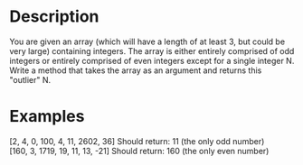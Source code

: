 # Description
You are given an array (which will have a length of at least 3, but could be very large) containing integers. The array is either entirely comprised of odd integers or entirely comprised of even integers except for a single integer N. Write a method that takes the array as an argument and returns this "outlier" N.

# Examples
[2, 4, 0, 100, 4, 11, 2602, 36] Should return: 11 (the only odd number)
<br>
[160, 3, 1719, 19, 11, 13, -21] Should return: 160 (the only even number)

